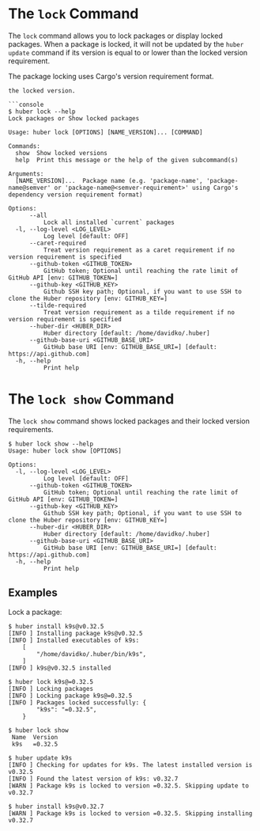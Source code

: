# The `lock` Command

The `lock` command allows you to lock packages or display locked packages. When a package is locked, it will not be updated by the `huber update` command if its version is equal to or lower than the locked version requirement.

The package locking uses Cargo's version requirement format.

```console
the locked version.

```console
$ huber lock --help
Lock packages or Show locked packages

Usage: huber lock [OPTIONS] [NAME_VERSION]... [COMMAND]

Commands:
  show  Show locked versions
  help  Print this message or the help of the given subcommand(s)

Arguments:
  [NAME_VERSION]...  Package name (e.g. 'package-name', 'package-name@semver' or 'package-name@<semver-requirement>' using Cargo's dependency version requirement format)

Options:
      --all
          Lock all installed `current` packages
  -l, --log-level <LOG_LEVEL>
          Log level [default: OFF]
      --caret-required
          Treat version requirement as a caret requirement if no version requirement is specified
      --github-token <GITHUB_TOKEN>
          GitHub token; Optional until reaching the rate limit of GitHub API [env: GITHUB_TOKEN=]
      --github-key <GITHUB_KEY>
          Github SSH key path; Optional, if you want to use SSH to clone the Huber repository [env: GITHUB_KEY=]
      --tilde-required
          Treat version requirement as a tilde requirement if no version requirement is specified
      --huber-dir <HUBER_DIR>
          Huber directory [default: /home/davidko/.huber]
      --github-base-uri <GITHUB_BASE_URI>
          GitHub base URI [env: GITHUB_BASE_URI=] [default: https://api.github.com]
  -h, --help
          Print help
```

# The `lock show` Command

The `lock show` command shows locked packages and their locked version requirements.

```console
$ huber lock show --help
Usage: huber lock show [OPTIONS]

Options:
  -l, --log-level <LOG_LEVEL>
          Log level [default: OFF]
      --github-token <GITHUB_TOKEN>
          GitHub token; Optional until reaching the rate limit of GitHub API [env: GITHUB_TOKEN=]
      --github-key <GITHUB_KEY>
          Github SSH key path; Optional, if you want to use SSH to clone the Huber repository [env: GITHUB_KEY=]
      --huber-dir <HUBER_DIR>
          Huber directory [default: /home/davidko/.huber]
      --github-base-uri <GITHUB_BASE_URI>
          GitHub base URI [env: GITHUB_BASE_URI=] [default: https://api.github.com]
  -h, --help
          Print help
```

## Examples

Lock a package:

```console
$ huber install k9s@v0.32.5
[INFO ] Installing package k9s@v0.32.5
[INFO ] Installed executables of k9s:
    [
        "/home/davidko/.huber/bin/k9s",
    ]
[INFO ] k9s@v0.32.5 installed

$ huber lock k9s@=0.32.5
[INFO ] Locking packages
[INFO ] Locking package k9s@=0.32.5
[INFO ] Packages locked successfully: {
        "k9s": "=0.32.5",
    }

$ huber lock show
 Name  Version 
 k9s   =0.32.5 
 
$ huber update k9s
[INFO ] Checking for updates for k9s. The latest installed version is v0.32.5
[INFO ] Found the latest version of k9s: v0.32.7
[WARN ] Package k9s is locked to version =0.32.5. Skipping update to v0.32.7

$ huber install k9s@v0.32.7
[WARN ] Package k9s is locked to version =0.32.5. Skipping installing v0.32.7

```